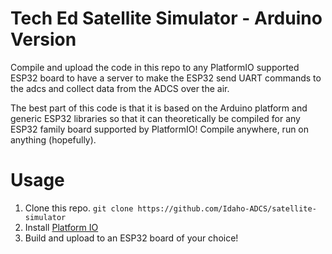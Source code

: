 # Tech Ed Satellite Simulator - Arduino Version
Compile and upload the code in this repo to any PlatformIO supported ESP32 board to have a server to make the ESP32 send UART commands to the adcs and collect data from the ADCS over the air.

The best part of this code is that it is based on the Arduino platform and generic ESP32 libraries so that it can theoretically be compiled for any ESP32 family board supported by PlatformIO! Compile anywhere, run on anything (hopefully).

# Usage
1. Clone this repo. `git clone https://github.com/Idaho-ADCS/satellite-simulator`
2. Install [Platform IO](https://platformio.org/install)
2. Build and upload to an ESP32 board of your choice!

